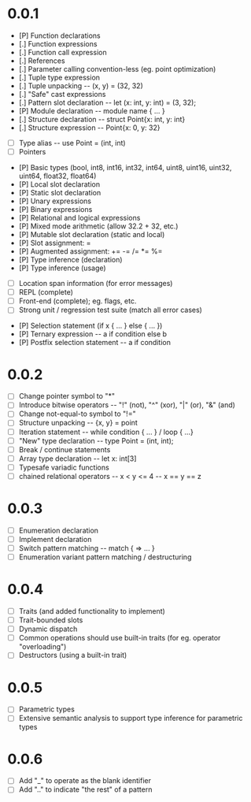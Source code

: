 # 0.0.1
 - [P] Function declarations
 - [.] Function expressions
 - [.] Function call expression
 - [.] References
 - [.] Parameter calling convention-less (eg. point optimization)
 - [.] Tuple type expression
 - [.] Tuple unpacking -- (x, y) = (32, 32)
 - [.] "Safe" cast expressions
 - [.] Pattern slot declaration -- let (x: int, y: int) = (3, 32);
 - [P] Module declaration -- module name { ... }
 - [.] Structure declaration -- struct Point{x: int, y: int}
 - [.] Structure expression -- Point{x: 0, y: 32}
 - [ ] Type alias -- use Point = (int, int)
 - [ ] Pointers
 - [P] Basic types (bool, int8, int16, int32, int64, uint8, uint16, uint32, uint64, float32, float64)
 - [P] Local slot declaration
 - [P] Static slot declaration
 - [P] Unary expressions
 - [P] Binary expressions
 - [P] Relational and logical expressions
 - [P] Mixed mode arithmetic (allow 32.2 + 32, etc.)
 - [P] Mutable slot declaration (static and local)
 - [P] Slot assignment: =
 - [P] Augmented assignment: += -= /= *= %=
 - [P] Type inference (declaration)
 - [P] Type inference (usage)
 - [ ] Location span information (for error messages)
 - [ ] REPL (complete)
 - [ ] Front-end (complete); eg. flags, etc.
 - [ ] Strong unit / regression test suite (match all error cases)
 - [P] Selection statement (if x { ... } else { ... })
 - [P] Ternary expression -- a if condition else b
 - [P] Postfix selection statement -- a if condition

# 0.0.2
 - [ ] Change pointer symbol to "*"
 - [ ] Introduce bitwise operators -- "!" (not), "^" (xor), "|" (or), "&" (and)
 - [ ] Change not-equal-to symbol to "!="
 - [ ] Structure unpacking -- {x, y} = point
 - [ ] Iteration statement -- while condition { ... } / loop { ...}
 - [ ] "New" type declaration -- type Point = (int, int);
 - [ ] Break / continue statements
 - [ ] Array type declaration -- let x: int[3]
 - [ ] Typesafe variadic functions
 - [ ] chained relational operators -- x < y <= 4 -- x == y == z

# 0.0.3
 - [ ] Enumeration declaration
 - [ ] Implement declaration
 - [ ] Switch pattern matching -- match <expression> { <constant> => ... }
 - [ ] Enumeration variant pattern matching / destructuring

# 0.0.4
 - [ ] Traits (and added functionality to implement)
 - [ ] Trait-bounded slots
 - [ ] Dynamic dispatch
 - [ ] Common operations should use built-in traits (for eg. operator "overloading")
 - [ ] Destructors (using a built-in trait)

# 0.0.5
 - [ ] Parametric types
 - [ ] Extensive semantic analysis to support type inference for parametric types

# 0.0.6
 - [ ] Add "_" to operate as the blank identifier
 - [ ] Add ".." to indicate "the rest" of a pattern
